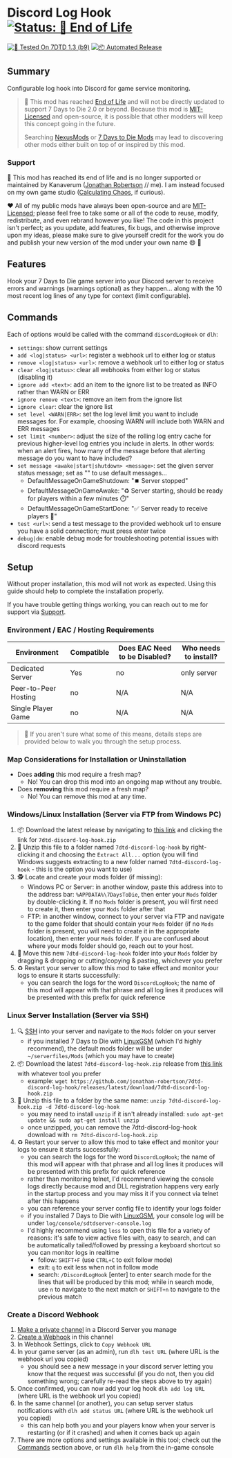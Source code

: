 # Discord Log Hook [![Status: 💟 End of Life](https://img.shields.io/badge/💟%20Status-End%20of%20Life-blue.svg)](#support)

[![🧪 Tested On 7DTD 1.3 (b9)](https://img.shields.io/badge/🧪%20Tested%20On-7DTD%201.3%20(b9)-blue.svg)](https://7daystodie.com/)
[![📦 Automated Release](https://github.com/jonathan-robertson/7dtd-discord-log-hook/actions/workflows/release.yml/badge.svg)](https://github.com/jonathan-robertson/7dtd-discord-log-hook/actions/workflows/release.yml)

## Summary

Configurable log hook into Discord for game service monitoring.

> 💟 This mod has reached [End of Life](#support) and will not be directly updated to support 7 Days to Die 2.0 or beyond. Because this mod is [MIT-Licensed](LICENSE) and open-source, it is possible that other modders will keep this concept going in the future.
>
> Searching [NexusMods](https://nexusmods.com) or [7 Days to Die Mods](https://7daystodiemods.com) may lead to discovering other mods either built on top of or inspired by this mod.

### Support

💟 This mod has reached its end of life and is no longer supported or maintained by Kanaverum ([Jonathan Robertson](https://github.com/jonathan-robertson) // me). I am instead focused on my own game studio ([Calculating Chaos](https://calculatingchaos.com), if curious).

❤️ All of my public mods have always been open-source and are [MIT-Licensed](LICENSE); please feel free to take some or all of the code to reuse, modify, redistribute, and even rebrand however you like! The code in this project isn't perfect; as you update, add features, fix bugs, and otherwise improve upon my ideas, please make sure to give yourself credit for the work you do and publish your new version of the mod under your own name :smile: :tada:

## Features

Hook your 7 Days to Die game server into your Discord server to receive errors and warnings (warnings optional) as they happen... along with the 10 most recent log lines of any type for context (limit configurable).

## Commands

Each of options would be called with the command `discordLogHook` or `dlh`:

- `settings`: show current settings
- `add <log|status> <url>`: register a webhook url to either log or status
- `remove <log|status> <url>`: remove a webhook url to either log or status
- `clear <log|status>`: clear all webhooks from either log or status (disabling it)
- `ignore add <text>`: add an item to the ignore list to be treated as INFO rather than WARN or ERR
- `ignore remove <text>`: remove an item from the ignore list
- `ignore clear`: clear the ignore list
- `set level <WARN|ERR>`: set the log level limit you want to include messages for. For example, choosing WARN will include both WARN and ERR messages
- `set limit <number>`: adjust the size of the rolling log entry cache for previous higher-level log entries you include in alerts. In other words: when an alert fires, how many of the message before that alerting message do you want to have included?
- `set message <awake|start|shutdown> <message>`: set the given server status message; set as \"\" to use default messages...
  - DefaultMessageOnGameShutdown: "⏹️ Server stopped"
  - DefaultMessageOnGameAwake: "♻️ Server starting, should be ready for players within a few minutes ⏱️"
  - DefaultMessageOnGameStartDone: "✅ Server ready to receive players 🎉"
- `test <url>`: send a test message to the provided webhook url to ensure you have a solid connection; must press enter twice
- `debug|dm`: enable debug mode for troubleshooting potential issues with discord requests

## Setup

Without proper installation, this mod will not work as expected. Using this guide should help to complete the installation properly.

If you have trouble getting things working, you can reach out to me for support via [Support](#support).

### Environment / EAC / Hosting Requirements

| Environment          | Compatible | Does EAC Need to be Disabled? | Who needs to install? |
| -------------------- | ---------- | ----------------------------- | --------------------- |
| Dedicated Server     | Yes        | no                            | only server           |
| Peer-to-Peer Hosting | no         | N/A                           | N/A                   |
| Single Player Game   | no         | N/A                           | N/A                   |

> 🤔 If you aren't sure what some of this means, details steps are provided below to walk you through the setup process.

### Map Considerations for Installation or Uninstallation

- Does **adding** this mod require a fresh map?
  - No! You can drop this mod into an ongoing map without any trouble.
- Does **removing** this mod require a fresh map?
  - No! You can remove this mod at any time.

### Windows/Linux Installation (Server via FTP from Windows PC)

1. 📦 Download the latest release by navigating to [this link](https://github.com/jonathan-robertson/7dtd-discord-log-hook/releases/latest/) and clicking the link for `7dtd-discord-log-hook.zip`
2. 📂 Unzip this file to a folder named `7dtd-discord-log-hook` by right-clicking it and choosing the `Extract All...` option (you will find Windows suggests extracting to a new folder named `7dtd-discord-log-hook` - this is the option you want to use)
3. 🕵️ Locate and create your mods folder (if missing):
    - Windows PC or Server: in another window, paste this address into to the address bar: `%APPDATA%\7DaysToDie`, then enter your `Mods` folder by double-clicking it. If no `Mods` folder is present, you will first need to create it, then enter your `Mods` folder after that
    - FTP: in another window, connect to your server via FTP and navigate to the game folder that should contain your `Mods` folder (if no `Mods` folder is present, you will need to create it in the appropriate location), then enter your `Mods` folder. If you are confused about where your mods folder should go, reach out to your host.
4. 🚚 Move this new `7dtd-discord-log-hook` folder into your `Mods` folder by dragging & dropping or cutting/copying & pasting, whichever you prefer
5. ♻️ Restart your server to allow this mod to take effect and monitor your logs to ensure it starts successfully:
    - you can search the logs for the word `DiscordLogHook`; the name of this mod will appear with that phrase and all log lines it produces will be presented with this prefix for quick reference

### Linux Server Installation (Server via SSH)

1. 🔍 [SSH](https://www.digitalocean.com/community/tutorials/how-to-use-ssh-to-connect-to-a-remote-server) into your server and navigate to the `Mods` folder on your server
    - if you installed 7 Days to Die with [LinuxGSM](https://linuxgsm.com/servers/sdtdserver/) (which I'd highly recommend), the default mods folder will be under `~/serverfiles/Mods` (which you may have to create)
2. 📦 Download the latest `7dtd-discord-log-hook.zip` release from [this link](https://github.com/jonathan-robertson/7dtd-discord-log-hook/releases/latest/) with whatever tool you prefer
    - example: `wget https://github.com/jonathan-robertson/7dtd-discord-log-hook/releases/latest/download/7dtd-discord-log-hook.zip`
3. 📂 Unzip this file to a folder by the same name: `unzip 7dtd-discord-log-hook.zip -d 7dtd-discord-log-hook`
    - you may need to install `unzip` if it isn't already installed: `sudo apt-get update && sudo apt-get install unzip`
    - once unzipped, you can remove the 7dtd-discord-log-hook download with `rm 7dtd-discord-log-hook.zip`
4. ♻️ Restart your server to allow this mod to take effect and monitor your logs to ensure it starts successfully:
    - you can search the logs for the word `DiscordLogHook`; the name of this mod will appear with that phrase and all log lines it produces will be presented with this prefix for quick reference
    - rather than monitoring telnet, I'd recommend viewing the console logs directly because mod and DLL registration happens very early in the startup process and you may miss it if you connect via telnet after this happens
    - you can reference your server config file to identify your logs folder
    - if you installed 7 Days to Die with [LinuxGSM](https://linuxgsm.com/servers/sdtdserver/), your console log will be under `log/console/sdtdserver-console.log`
    - I'd highly recommend using `less` to open this file for a variety of reasons: it's safe to view active files with, easy to search, and can be automatically tailed/followed by pressing a keyboard shortcut so you can monitor logs in realtime
      - follow: `SHIFT+F` (use `CTRL+C` to exit follow mode)
      - exit: `q` to exit less when not in follow mode
      - search: `/DiscordLogHook` [enter] to enter search mode for the lines that will be produced by this mod; while in search mode, use `n` to navigate to the next match or `SHIFT+n` to navigate to the previous match

### Create a Discord Webhook

1. [Make a private channel](https://discord.com/blog/starting-your-first-discord-server) in a Discord Server you manage
2. [Create a Webhook](https://support.discord.com/hc/en-us/articles/228383668-Intro-to-Webhooks) in this channel
3. In Webhook Settings, click to `Copy Webhook URL`
4. In your game server (as an admin), run `dlh test URL` (where URL is the webhook url you copied)
   - you should see a new message in your discord server letting you know that the request was successful (if you do not, then you did something wrong; carefully re-read the steps above to try again)
5. Once confirmed, you can now add your log hook `dlh add log URL` (where URL is the webhook url you copied)
6. In the same channel (or another), you can setup server status notifications with `dlh add status URL` (where URL is the webhook url you copied)
   - this can help both you and your players know when your server is restarting (or if it crashed) and when it comes back up again
7. There are more options and settings available in this tool; check out the [Commands](#commands) section above, or run `dlh help` from the in-game console
